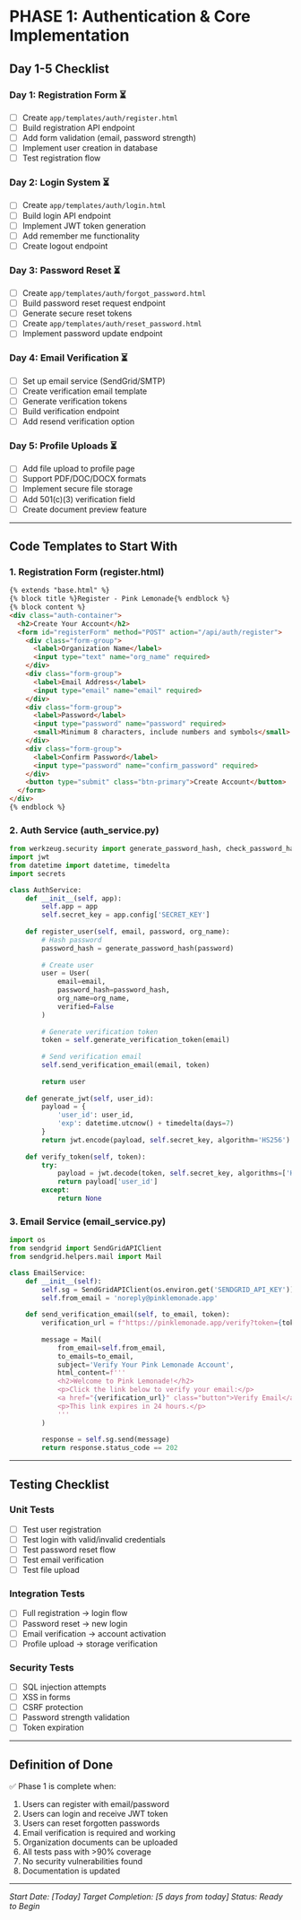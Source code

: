 # PHASE 1: Authentication & Core Implementation
## Day 1-5 Checklist

### Day 1: Registration Form ⏳
- [ ] Create `app/templates/auth/register.html`
- [ ] Build registration API endpoint
- [ ] Add form validation (email, password strength)
- [ ] Implement user creation in database
- [ ] Test registration flow

### Day 2: Login System ⏳
- [ ] Create `app/templates/auth/login.html`
- [ ] Build login API endpoint
- [ ] Implement JWT token generation
- [ ] Add remember me functionality
- [ ] Create logout endpoint

### Day 3: Password Reset ⏳
- [ ] Create `app/templates/auth/forgot_password.html`
- [ ] Build password reset request endpoint
- [ ] Generate secure reset tokens
- [ ] Create `app/templates/auth/reset_password.html`
- [ ] Implement password update endpoint

### Day 4: Email Verification ⏳
- [ ] Set up email service (SendGrid/SMTP)
- [ ] Create verification email template
- [ ] Generate verification tokens
- [ ] Build verification endpoint
- [ ] Add resend verification option

### Day 5: Profile Uploads ⏳
- [ ] Add file upload to profile page
- [ ] Support PDF/DOC/DOCX formats
- [ ] Implement secure file storage
- [ ] Add 501(c)(3) verification field
- [ ] Create document preview feature

---

## Code Templates to Start With

### 1. Registration Form (register.html)
```html
{% extends "base.html" %}
{% block title %}Register - Pink Lemonade{% endblock %}
{% block content %}
<div class="auth-container">
  <h2>Create Your Account</h2>
  <form id="registerForm" method="POST" action="/api/auth/register">
    <div class="form-group">
      <label>Organization Name</label>
      <input type="text" name="org_name" required>
    </div>
    <div class="form-group">
      <label>Email Address</label>
      <input type="email" name="email" required>
    </div>
    <div class="form-group">
      <label>Password</label>
      <input type="password" name="password" required>
      <small>Minimum 8 characters, include numbers and symbols</small>
    </div>
    <div class="form-group">
      <label>Confirm Password</label>
      <input type="password" name="confirm_password" required>
    </div>
    <button type="submit" class="btn-primary">Create Account</button>
  </form>
</div>
{% endblock %}
```

### 2. Auth Service (auth_service.py)
```python
from werkzeug.security import generate_password_hash, check_password_hash
import jwt
from datetime import datetime, timedelta
import secrets

class AuthService:
    def __init__(self, app):
        self.app = app
        self.secret_key = app.config['SECRET_KEY']
    
    def register_user(self, email, password, org_name):
        # Hash password
        password_hash = generate_password_hash(password)
        
        # Create user
        user = User(
            email=email,
            password_hash=password_hash,
            org_name=org_name,
            verified=False
        )
        
        # Generate verification token
        token = self.generate_verification_token(email)
        
        # Send verification email
        self.send_verification_email(email, token)
        
        return user
    
    def generate_jwt(self, user_id):
        payload = {
            'user_id': user_id,
            'exp': datetime.utcnow() + timedelta(days=7)
        }
        return jwt.encode(payload, self.secret_key, algorithm='HS256')
    
    def verify_token(self, token):
        try:
            payload = jwt.decode(token, self.secret_key, algorithms=['HS256'])
            return payload['user_id']
        except:
            return None
```

### 3. Email Service (email_service.py)
```python
import os
from sendgrid import SendGridAPIClient
from sendgrid.helpers.mail import Mail

class EmailService:
    def __init__(self):
        self.sg = SendGridAPIClient(os.environ.get('SENDGRID_API_KEY'))
        self.from_email = 'noreply@pinklemonade.app'
    
    def send_verification_email(self, to_email, token):
        verification_url = f"https://pinklemonade.app/verify?token={token}"
        
        message = Mail(
            from_email=self.from_email,
            to_emails=to_email,
            subject='Verify Your Pink Lemonade Account',
            html_content=f'''
            <h2>Welcome to Pink Lemonade!</h2>
            <p>Click the link below to verify your email:</p>
            <a href="{verification_url}" class="button">Verify Email</a>
            <p>This link expires in 24 hours.</p>
            '''
        )
        
        response = self.sg.send(message)
        return response.status_code == 202
```

---

## Testing Checklist

### Unit Tests
- [ ] Test user registration
- [ ] Test login with valid/invalid credentials
- [ ] Test password reset flow
- [ ] Test email verification
- [ ] Test file upload

### Integration Tests
- [ ] Full registration → login flow
- [ ] Password reset → new login
- [ ] Email verification → account activation
- [ ] Profile upload → storage verification

### Security Tests
- [ ] SQL injection attempts
- [ ] XSS in forms
- [ ] CSRF protection
- [ ] Password strength validation
- [ ] Token expiration

---

## Definition of Done

✅ Phase 1 is complete when:
1. Users can register with email/password
2. Users can login and receive JWT token
3. Users can reset forgotten passwords
4. Email verification is required and working
5. Organization documents can be uploaded
6. All tests pass with >90% coverage
7. No security vulnerabilities found
8. Documentation is updated

---

*Start Date: [Today]*
*Target Completion: [5 days from today]*
*Status: Ready to Begin*